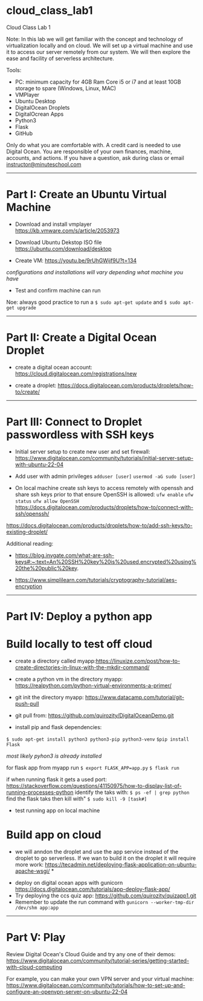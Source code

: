 # cloud_class_lab1

Cloud Class Lab 1

Note: In this lab we will get familiar with the concept and technology of virtualization locally and on cloud. We will set up a virtual machine and use it to access our server remotely from our system. We will then explore the ease and facility of serverless architecture.

Tools:
- PC: minimum capacity for 4GB Ram Core i5 or i7 and at least 10GB storage to spare (Windows, Linux, MAC)
- VMPlayer
- Ubuntu Desktop
- DigitalOcean Droplets
- DigitalOcrean Apps
- Python3
- Flask
- GitHub

Only do what you are comfortable with. A credit card is needed to use Digital Ocean. You are responsible of your own finances, machine, accounts, and actions. If you have a question, ask during class or email instructor@minuteschool.com

****************************************************************************************

# Part I: Create an Ubuntu Virtual Machine

- Download and install vmplayer https://kb.vmware.com/s/article/2053973
- Download Ubuntu Dekstop ISO file https://ubuntu.com/download/desktop

- Create VM: https://youtu.be/9rUhGWijf9U?t=134

*configurations and installations will vary depending what machine you have*

- Test and confirm machine can run

Noe: always good practice to run a
`$ sudo apt-get update`
and 
`$ sudo apt-get upgrade`


****************************************************************************************

# Part II: Create a Digital Ocean Droplet

- create a digital ocean account: https://cloud.digitalocean.com/registrations/new

- create a droplet: https://docs.digitalocean.com/products/droplets/how-to/create/

****************************************************************************************

# Part III: Connect to Droplet passwordless with SSH keys

- Initial server setup to create new user and set firewall: https://www.digitalocean.com/community/tutorials/initial-server-setup-with-ubuntu-22-04

- Add user with admin privileges
  `adduser [user]`
  `usermod -aG sudo [user]`
  
- On local machine create ssh keys to access remotely with openssh and share ssh keys prior to that ensure OpenSSH is allowed:
  `ufw enable`
  `ufw status`
  `ufw allow OpenSSH`
https://docs.digitalocean.com/products/droplets/how-to/connect-with-ssh/openssh/

https://docs.digitalocean.com/products/droplets/how-to/add-ssh-keys/to-existing-droplet/

Additional reading:
- https://blog.invgate.com/what-are-ssh-keys#:~:text=An%20SSH%20key%20is%20used,encrypted%20using%20the%20public%20key.

- https://www.simplilearn.com/tutorials/cryptography-tutorial/aes-encryption

****************************************************************************************

# Part IV: Deploy a python app

# Build locally to test off cloud

- create a directory called myapp:https://linuxize.com/post/how-to-create-directories-in-linux-with-the-mkdir-command/

- create a python vm in the directory myapp: https://realpython.com/python-virtual-environments-a-primer/

- git init the directory myapp: https://www.datacamp.com/tutorial/git-push-pull

- git pull from: https://github.com/quirozity/DigitalOceanDemo.git

- install pip and flask dependencies:

`$ sudo apt-get install python3 python3-pip python3-venv`
`$pip install Flask`

*most likely pyhon3 is already installed* 

for flask app from myapp run
`$ export FLASK_APP=app.py`
`$ flask run`

if when running flask it gets a used port: https://stackoverflow.com/questions/41150975/how-to-display-list-of-running-processes-python
identify the taks with: 
`$ ps -ef | grep python`
find the flask taks then kill with"
`$ sudo kill -9 [task#]` 

- test running app on local machine

# Build app on cloud
 
 * we will anndon the droplet and use the app service instead of the droplet to go serverless. If we wan to build it on the droplet it will require more work: https://tecadmin.net/deploying-flask-application-on-ubuntu-apache-wsgi/ *

- deploy on digital ocean apps with gunicorn https://docs.digitalocean.com/tutorials/app-deploy-flask-app/
- Try deploying the ccs quiz app: https://github.com/quirozity/quizapp1.git
- Remember to update the run command with `gunicorn --worker-tmp-dir /dev/shm app:app`

****************************************************************************************

# Part V: Play

Review Digital Ocean's Cloud Guide and try any one of their demos: https://www.digitalocean.com/community/tutorial-series/getting-started-with-cloud-computing

For example, you can make your own VPN server and your virtual machine: https://www.digitalocean.com/community/tutorials/how-to-set-up-and-configure-an-openvpn-server-on-ubuntu-22-04
